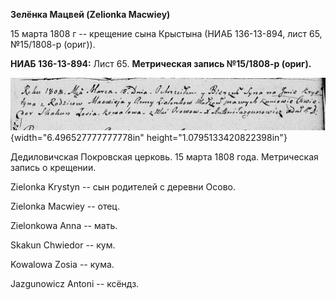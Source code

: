 **Зелёнка Мацвей (Zelionka Macwiey)**

15 марта 1808 г -- крещение сына Крыстына (НИАБ 136-13-894, лист 65,
№15/1808-р (ориг)).

**НИАБ 136-13-894:** Лист 65. **Метрическая запись №15/1808-р (ориг).**

![](./media/6ce574e68ceb91bafd25f8874a524fc1d60a52e0.png){width="6.496527777777778in"
height="1.0795133420822398in"}

Дедиловичская Покровская церковь. 15 марта 1808 года. Метрическая запись
о крещении.

Zielonka Krystyn -- сын родителей с деревни Осовo.

Zielonka Macwiey -- отец.

Zielonkowa Anna -- мать.

Skakun Chwiedor -- кум.

Kowalowa Zosia -- кума.

Jazgunowicz Antoni -- ксёндз.
